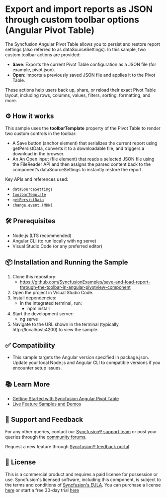 # Export and import reports as JSON through custom toolbar options (Angular Pivot Table)

The Syncfusion Angular Pivot Table allows you to persist and restore report settings (also referred to as dataSourceSettings). In this sample, two custom toolbar actions are provided:
- **Save**: Exports the current Pivot Table configuration as a JSON file (for example, pivot.json).
- **Open**: Imports a previously saved JSON file and applies it to the Pivot Table.

These actions help users back up, share, or reload their exact Pivot Table layout, including rows, columns, values, filters, sorting, formatting, and more.

## ⚙️ How it works
This sample uses the **toolbarTemplate** property of the Pivot Table to render two custom controls in the toolbar:
- A Save button (anchor element) that serializes the current report using getPersistData, converts it to a downloadable file, and triggers a download in the browser.
- An An Open input (file element) that reads a selected JSON file using the FileReader API and then assigns the parsed content back to the component’s dataSourceSettings to instantly restore the report.

Key APIs and references used:
- [`dataSourceSettings`](https://ej2.syncfusion.com/angular/documentation/api/pivotview/#datasourcesettings)
- [`toolbarTemplate`](https://ej2.syncfusion.com/angular/documentation/api/pivotview/#toolbartemplate)
- [`getPersistData`](https://ej2.syncfusion.com/angular/documentation/api/pivotview/#getpersistdata)
- [`change event (MDN)`](https://developer.mozilla.org/en-US/docs/Web/API/HTMLElement/change_event)

## 🛠 Prerequisites
- Node.js (LTS recommended)
- Angular CLI (to run locally with ng serve)
- Visual Studio Code (or any preferred editor)

## 📦 Installation and Running the Sample
1. Clone this repository:
   - https://github.com/SyncfusionExamples/save-and-load-report-through-the-toolbar-in-angular-pivotview-component
2. Open the project in Visual Studio Code.
3. Install dependencies:
   - In the integrated terminal, run:
     - npm install
4. Start the development server:
   - ng serve
5. Navigate to the URL shown in the terminal (typically http://localhost:4200) to view the sample.

## ✅ Compatibility
- This sample targets the Angular version specified in package.json. Update your local Node.js and Angular CLI to compatible versions if you encounter setup issues.

## 📚 Learn More

- [Getting Started with Syncfusion Angular Pivot Table](https://ej2.syncfusion.com/angular/documentation/pivotview/getting-started)
- [Live Feature Samples and Demos](https://ej2.syncfusion.com/angular/demos/#/tailwind3/pivot-table/overview)

## 💬 Support and Feedback

For any other queries, contact our [Syncfusion® support team](https://support.syncfusion.com/?utm_source=github&utm_medium=listing&utm_campaign=github-github-documenteditor-examples) or post your queries through the [community forums](https://www.syncfusion.com/forums?utm_source=github&utm_medium=listing&utm_campaign=github-github-documenteditor-examples). 

Request a new feature through [Syncfusion® feedback portal](https://www.syncfusion.com/feedback?utm_source=github&utm_medium=listing&utm_campaign=github-github-documenteditor-examples). 

## 📜 License

This is a commercial product and requires a paid license for possession or use. Syncfusion's licensed software, including this component, is subject to the terms and conditions of [Syncfusion's EULA](https://www.syncfusion.com/license/studio/22.2.5/syncfusion_essential_studio_eula.pdf?utm_source=github&utm_medium=listing&utm_campaign=github-github-documenteditor-examples). You can purchase a license [here](https://www.syncfusion.com/sales/products?utm_source=github&utm_medium=listing&utm_campaign=github-github-documenteditor-examples) or start a free 30\-day trial [here](https://www.syncfusion.com/account/manage-trials/start-trials?utm_source=github&utm_medium=listing&utm_campaign=github-github-documenteditor-examples)
